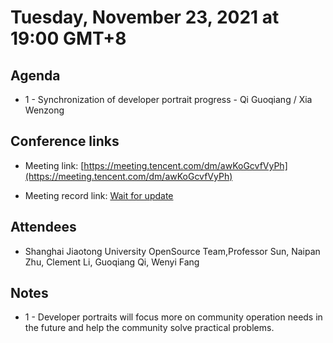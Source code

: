 # Tuesday, November 23, 2021 at 19:00 GMT+8

## Agenda

* 1 - Synchronization of developer portrait progress - Qi Guoqiang / Xia Wenzong

## Conference links

* Meeting link: [https://meeting.tencent.com/dm/awKoGcvfVyPh](https://meeting.tencent.com/dm/awKoGcvfVyPh)

* Meeting record link: [Wait for update](https://www.bilibili.com/video/BV1rK4y1T7yg/)

## Attendees

* Shanghai Jiaotong University OpenSource Team,Professor Sun, Naipan Zhu, Clement Li, Guoqiang Qi, Wenyi Fang

## Notes

* 1 - Developer portraits will focus more on community operation needs in the future and help the community solve practical problems.